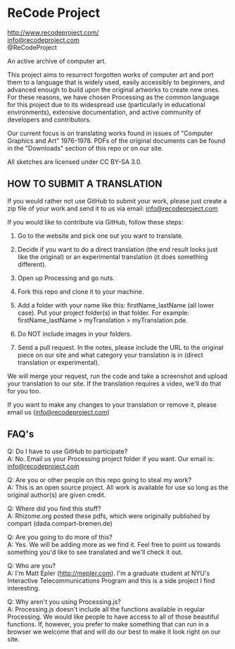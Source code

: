 ReCode Project
==============
http://www.recodeproject.com/  
info@recodeproject.com  
@ReCodeProject  


An active archive of computer art.

This project aims to resurrect forgotten works of computer art and port them to a language that is widely used, easily accessibly to beginners, and advanced enough to build upon the original artworks to create new ones. For these reasons, we have chosen Processing as the common language for this project due to its widespread use (particularly in educational environments), extensive documentation, and active community of developers and contributors.   

Our current focus is on translating works found in issues of "Computer Graphics and Art" 1976-1978. PDFs of the original documents can be found in the "Downloads" section of this repo or on our site.

All sketches are licensed under CC BY-SA 3.0.


HOW TO SUBMIT A TRANSLATION
--------------------  
If you would rather not use GitHub to submit your work, please just create a zip file of your work and send it to us via email: info@recodeproject.com

If you would like to contribute via GitHub, follow these steps:  

1.  Go to the website and pick one out you want to translate.

2.	Decide if you want to do a direct translation (the end result looks just like the original) or an experimental translation (it does something different). 

3.  Open up Processing and go nuts.

4.	Fork this repo and clone it to your machine. 

5.	Add a folder with your name like this: firstName_lastName (all lower case). Put your project folder(s) in that folder. For example: firstName_lastName > myTranslation > myTranslation.pde.

5.	Do NOT include images in your folders.

6.	Send a pull request. In the notes, please include the URL to the original piece on our site and what category your translation is in (direct translation or experimental).

We will merge your request, run the code and take a screenshot and upload your translation to our site. If the translation requires a video, we'll do that for you too.

If you want to make any changes to your translation or remove it, please email us (info@recodeproject.com)


FAQ's
-----
Q: Do I have to use GitHub to participate?  
A: No. Email us your Processing project folder if you want. Our email is: info@recodeproject.com
	
Q: Are you or other people on this repo going to steal my work?  
A: This is an open source project. All work is available for use so long as the original author(s) are given credit.
	
Q: Where did you find this stuff?  
A: Rhizome.org posted these pdfs, which were originally published by compart (dada.compart-bremen.de)
	
Q: Are you going to do more of this?  
A: Yes. We will be adding more as we find it. Feel free to point us towards something you'd like to see translated and we'll check it out.
	
Q: Who are you?  
A: I'm Matt Epler (http://mepler.com). I'm a graduate student at NYU's Interactive Telecommunications Program and this is a side project I find interesting.  

Q: Why aren't you using Processing.js?  
A: Processing.js doesn't include all the functions available in regular Processing. We would like people to have access to all of those beautiful functions. If, however, you prefer to make something that can run in a browser we welcome that and will do our best to make it look right on our site. 

